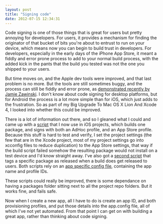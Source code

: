 ```yaml
---
layout: post
title: "Signing code"
date: 2012-07-15 12:34:31
---
```

Code signing is one of those things that is great for users but pretty annoying for developers. For users, it provides a mechanism for finding the originator of that bucket of bits you're about to entrust to run on your device, which means now you can begin to build trust in developers. For developers, especially in the early days of the iPhone App Store, it meant a fiddly and error prone process to add to your normal build process, with the added kick in the pants that the build you tested was not the one you shipped to your users.

But time moves on, and the Apple dev tools were improved, and that last problem is no more. But the tools are still sometimes buggy, and the process can still be fiddly and error prone, as [demonstrated recently by Jamie Zawinski](http://www.jwz.org/blog/2012/07/how-do-i-install-an-xcode-archive-build-on-my-device/). I don't know about code signing for desktop platforms, but for Android the process is a lot more simple than for iOS, which just adds to the frustration. So as part of my Big Upgrade To Mac OS X Lion And Xcode 4, I looked into whether this could be improved.

There is a lot of information out there, and so I gleaned what I could and came up with a [script](/files/make-packages) that I now use in iOS projects, which builds one package, and signs with both an AdHoc profile, and an App Store profile. Because this stuff is hard to test and verify, I set the project settings (the few that are in the Xcode project, most of my project settings go into xcconfig files to reduce duplication) to the App Store settings, that way if the build script failed somehow the resulting package would not install on a test device and I'd know straight away. I've also got a [second script](/files/tag-release) that tags a specific package as released when a build does get released to users. Both scripts rely on an [app specific config file](/files/app.config), containing the app name and profile IDs.

These scripts could really be improved, there is some dependance on having a packages folder sitting next to all the project repo folders. But it works fine, and fails safe.

Now when I create a new app, all I have to do is create an app ID, and both provisioning profiles, and put those details into the app.config file, all of which I've not yet automated. From that point I can get on with building a great app, rather than thinking about code signing.

